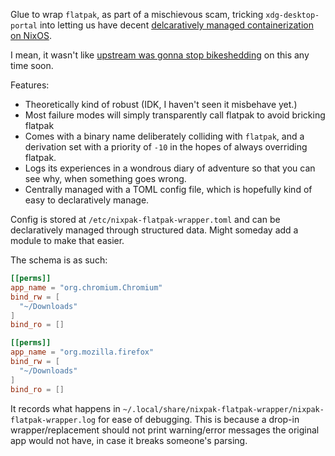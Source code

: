 Glue to wrap `flatpak`, as part of a mischievous scam, tricking `xdg-desktop-portal` into letting us have decent [delcaratively managed containerization on NixOS](https://github.com/nixpak/nixpak/).

I mean, it wasn't like [upstream was gonna stop bikeshedding](https://github.com/flatpak/xdg-desktop-portal/pull/741) on this any time soon.

Features:

- Theoretically kind of robust (IDK, I haven't seen it misbehave yet.)
- Most failure modes will simply transparently call flatpak to avoid bricking flatpak
- Comes with a binary name deliberately colliding with `flatpak`, and a derivation set with a priority of `-10` in the hopes of always overriding flatpak.
- Logs its experiences in a wondrous diary of adventure so that you can see why, when something goes wrong.
- Centrally managed with a TOML config file, which is hopefully kind of easy to declaratively manage.

Config is stored at `/etc/nixpak-flatpak-wrapper.toml` and can be declaratively managed through structured data. Might someday add a module to make that easier.

The schema is as such:

```toml
[[perms]]
app_name = "org.chromium.Chromium"
bind_rw = [
  "~/Downloads"
]
bind_ro = []

[[perms]]
app_name = "org.mozilla.firefox"
bind_rw = [
  "~/Downloads"
]
bind_ro = []
```

It records what happens in `~/.local/share/nixpak-flatpak-wrapper/nixpak-flatpak-wrapper.log` for ease of debugging. This is because a drop-in wrapper/replacement should not print warning/error messages the original app would not have, in case it breaks someone's parsing.